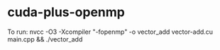 # cuda-plus-openmp

To run: nvcc -O3 -Xcompiler "-fopenmp" -o vector_add vector-add.cu main.cpp && ./vector_add

